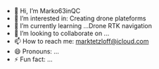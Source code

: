 - 👋 Hi, I’m Marko63inQC
- 👀 I’m interested in: Creating drone plateforms
- 🌱 I’m currently learning ...Drone RTK navigation
- 💞️ I’m looking to collaborate on ...
- 📫 How to reach me: marktetzloff@icloud.com
- 😄 Pronouns: ...
- ⚡ Fun fact: ...

<!---
Marko63inQC/Marko63inQC is a ✨ special ✨ repository because its `README.md` (this file) appears on your GitHub profile.
You can click the Preview link to take a look at your changes.
--->
